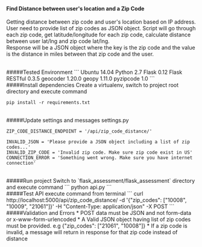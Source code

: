 #### Find Distance between user's location and a Zip Code
Getting distance between zip code and user's location based on IP address. User need to provide list of zip codes as JSON object. Script will go through each zip code, get latitude/longitude for each zip code, calculate distance between user lat/lng and zip code lat/lng.<br/>
Response will be a JSON object where the key is the zip code and the value is the distance in miles between that zip code and the user.

<br/>
#####Tested Environment
```
Ubuntu 14.04
Python 2.7
Flask 0.12
Flask RESTful 0.3.5
geocoder 1.20.0
geopy 1.11.0
pyzipcode 1.0
```

<br/>
#####Install dependencies
Create a virtualenv, switch to project root directory and execute command

```
pip install -r requirements.txt
```

<br/>
#####Update settings and messages
settings.py

```
ZIP_CODE_DISTANCE_ENDPOINT = '/api/zip_code_distance/'

INVALID_JSON = 'Please provide a JSON object including a list of zip codes...'
INVALID_ZIP_CODE = 'Invalid zip code. Make sure zip code exist in US'
CONNECTION_ERROR = 'Something went wrong. Make sure you have internet connection'
```

<br/>
#####Run project
Switch to `flask_assessment/flask_assessment` directory and execute command
```
python api.py
```

<br/>
#####Test API
execute command from terminal
```
curl http://localhost:5000/api/zip_code_distance/ -d '{"zip_codes": ["10008", "10009", "21061"]}' -H "Content-Type: application/json"  -X POST
```

<br/>
#####Validation and Errors
 * POST data must be JSON and not form-data or x-www-form-urlencoded
 * A Valid JSON object having list of zip codes must be provided. e.g {"zip_codes": ["21061", "10008"]}
 * If a zip code is invalid, a message will return in response for that zip code instead of distance
